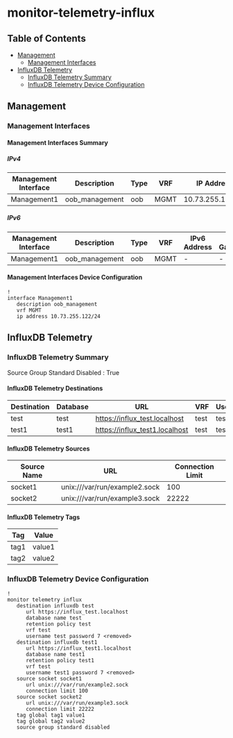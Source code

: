 # monitor-telemetry-influx

## Table of Contents

- [Management](#management)
  - [Management Interfaces](#management-interfaces)
- [InfluxDB Telemetry](#influxdb-telemetry)
  - [InfluxDB Telemetry Summary](#influxdb-telemetry-summary)
  - [InfluxDB Telemetry Device Configuration](#influxdb-telemetry-device-configuration)

## Management

### Management Interfaces

#### Management Interfaces Summary

##### IPv4

| Management Interface | Description | Type | VRF | IP Address | Gateway |
| -------------------- | ----------- | ---- | --- | ---------- | ------- |
| Management1 | oob_management | oob | MGMT | 10.73.255.122/24 | 10.73.255.2 |

##### IPv6

| Management Interface | Description | Type | VRF | IPv6 Address | IPv6 Gateway |
| -------------------- | ----------- | ---- | --- | ------------ | ------------ |
| Management1 | oob_management | oob | MGMT | - | - |

#### Management Interfaces Device Configuration

```eos
!
interface Management1
   description oob_management
   vrf MGMT
   ip address 10.73.255.122/24
```

## InfluxDB Telemetry

### InfluxDB Telemetry Summary

Source Group Standard Disabled : True

#### InfluxDB Telemetry Destinations

| Destination | Database | URL | VRF | Username |
| ----------- | -------- | --- | --- | -------- |
| test | test | https://influx_test.localhost | test | test |
| test1 | test1 | https://influx_test1.localhost | test | test1 |

#### InfluxDB Telemetry Sources

| Source Name | URL | Connection Limit |
| ----------- | --- | ---------------- |
| socket1 | unix:///var/run/example2.sock | 100 |
| socket2 | unix:///var/run/example3.sock | 22222 |

#### InfluxDB Telemetry Tags

| Tag | Value |
| --- | ----- |
| tag1 | value1 |
| tag2 | value2 |

### InfluxDB Telemetry Device Configuration

```eos
!
monitor telemetry influx
   destination influxdb test
      url https://influx_test.localhost
      database name test
      retention policy test
      vrf test
      username test password 7 <removed>
   destination influxdb test1
      url https://influx_test1.localhost
      database name test1
      retention policy test1
      vrf test
      username test1 password 7 <removed>
   source socket socket1
      url unix:///var/run/example2.sock
      connection limit 100
   source socket socket2
      url unix:///var/run/example3.sock
      connection limit 22222
   tag global tag1 value1
   tag global tag2 value2
   source group standard disabled
```
